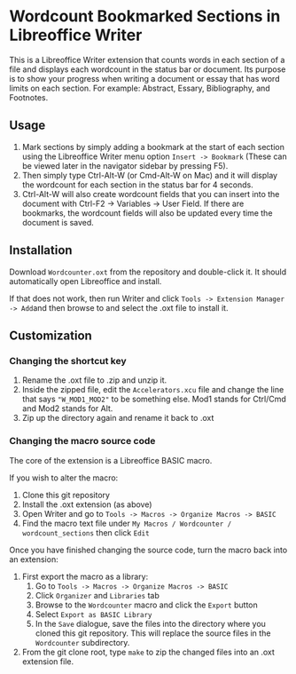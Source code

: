 # Wordcount Bookmarked Sections in Libreoffice Writer

This is a Libreoffice Writer extension that counts words in each section of a file and displays each wordcount in the status bar or document. Its purpose is to show your progress when writing a document or essay that has word limits on each section. For example: Abstract, Essary, Bibliography, and Footnotes.

## Usage

1. Mark sections by simply adding a bookmark at the start of each section using the Libreoffice Writer menu option `Insert -> Bookmark` (These can be viewed later in the navigator sidebar by pressing F5).
2. Then simply type Ctrl-Alt-W (or Cmd-Alt-W on Mac) and it will display the wordcount for each section in the status bar for 4 seconds.
3. Ctrl-Alt-W will also create wordcount fields that you can insert into the document with Ctrl-F2 -> Variables -> User Field.
   If there are bookmarks, the wordcount fields will also be updated every time the document is saved.

## Installation

Download `Wordcounter.oxt` from the repository and double-click it. It should automatically open Libreoffice and install.

If that does not work, then run Writer and click `Tools -> Extension Manager -> Add`and then browse to and select the .oxt file to install it.

## Customization

### Changing the shortcut key

1. Rename the .oxt file to .zip and unzip it.
2. Inside the zipped file, edit the `Accelerators.xcu` file and change the line that says `"W_MOD1_MOD2"` to be something else. Mod1 stands for Ctrl/Cmd and Mod2 stands for Alt.
3. Zip up the directory again and rename it back to .oxt

### Changing the macro source code

The core of the extension is a Libreoffice BASIC macro.

If you wish to alter the macro:

1. Clone this git repository
2. Install the .oxt extension (as above)
3. Open Writer and go to `Tools -> Macros -> Organize Macros -> BASIC`
4. Find the macro text file under `My Macros / Wordcounter / wordcount_sections` then click `Edit`

Once you have finished changing the source code, turn the macro back into an extension:

1. First export the macro as a library:
   1. Go to `Tools -> Macros -> Organize Macros -> BASIC`
   2. Click `Organizer` and `Libraries` tab
   3. Browse to the `Wordcounter` macro and click the `Export` button
   4. Select `Export as BASIC Library`
   5. In the `Save` dialogue, save the files into the directory where you cloned this git repository. This will replace the source files in the `Wordcounter` subdirectory.
2. From the git clone root, type `make` to zip the changed files into an .oxt extension file.

